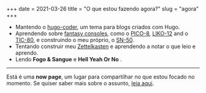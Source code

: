 +++
date = 2021-03-26
title = "O que estou fazendo agora?"
slug = "agora"
+++

- Mantendo o [hugo-coder][coder], um tema para blogs criados com Hugo.
- Aprendendo sobre [fantasy consoles][fc], como o [PICO-8][pico8], [LIKO-12][liko12] and o [TIC-80][tic80], e construindo o meu próprio, o [SN-50][sn50].
- Tentando construir meu [Zettelkasten][zettel] e aprendendo a notar o que leio e aprendo.
- Lendo **Fogo & Sangue** e **Hell Yeah Or No** .

---

Está é uma **now page**, um lugar para compartilhar no que estou focado no momento. Se quiser saber mais sobre o assunto, [leia aqui][aboutnow].

[coder]: https://github.com/luizdepra/hugo-coder
[fc]: https://github.com/paladin-t/fantasy
[pico8]: https://www.lexaloffle.com/pico-8.php
[liko12]: https://ramilego4game.itch.io/liko12
[tic80]: https://tic80.com/
[sn50]: https://github.com/TinTeam/SN-50/
[zettel]: https://zettelkasten.de/
[aboutnow]: https://nownownow.com/about
